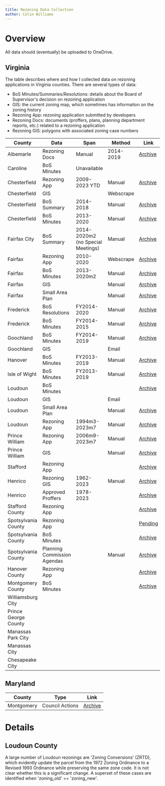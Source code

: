 ```yaml
---
title: Rezoning Data Collection
author: Colin Williams
---
```


 # Overview

 All data should (eventually) be uploaded to OneDrive.

## Virginia

 The table describes where and how I collected data on rezoning applications in Virginia counties. There are several types of data:
 - BoS Minutes/Summaries/Resolutions: details about the Board of Supervisor's decision on rezoning application
 - GIS: the current zoning map, which sometimes has information on the zoning history
 - Rezoning App: rezoning application submitted by developers
 - Rezoning Docs: documents (proffers, plans, planning department reports, etc.) related to a rezoning application
 - Rezoning GIS: polygons with associated zoning case numbers

 |County|Data|Span|Method|Link|Notes|
 |-|-|-|-|-|-|
 Albemarle|Rezoning Docs|Manual|2014-2019|[Archive](https://lfweb.albemarle.org/WebLink/Browse.aspx?id=107543&dbid=0&repo=CountyofAlbemarle)
 Caroline|BoS Minutes|Unavailable
 Chesterfield|Rezoning App|2009-2023 YTD|Manual|[Archive](https://aca-prod.accela.com/CHESTERFIELD/Cap/CapHome.aspx?module=Planning&TabName=Planning&TabList=Home%7C0%7CBuilding%7C1%7CEnforcement%7C2%7CEnvEngineering%7C3%7CPlanning%7C4%7CUtilities%7C5%7CeReview%7C6%7CCurrentTabIndex%7C4)
 Chesterfield|GIS||Webscrape|
 Chesterfield|BoS Summary|2014-2018|Manual|[Archive](https://documents.chesterfield.gov/Weblink_BOS/CustomSearch.aspx?SearchName=BoardDocumentsSearch)
 Chesterfield|BoS Minutes|2013-2020|Manual|[Archive](https://documents.chesterfield.gov/Weblink_BOS/Browse.aspx?startid=6999&dbid=0)
 Fairfax City|BoS Summary|2014-2020m2 (no Special Meetings)|Manual|[Archive](https://www.fairfaxva.gov/services/about-us/city-meetings)
 Fairfax|Rezoning App|2010-2020|Webscrape|[Archive](https://plus.fairfaxcounty.gov/CitizenAccess/Default.aspx)
 Fairfax|BoS Minutes|2013-2020m2|Manual|[Archive](https://www.fairfaxcounty.gov/boardofsupervisors/board-meeting-summaries)
 Fairfax|GIS||Manual|[Archive](https://www.fairfaxcounty.gov/maps/open-geospatial-data)
 Fairfax|Small Area Plan||Manual|[Archive](https://www.fairfaxcounty.gov/maps/open-geospatial-data)
 Frederick|BoS Resolutions|FY2014-2020|Manual|[Archive](https://fclfweblinkpub.fcva.us/WebLink/?dbid=0&repo=Frederick-County-Admin)
 Frederick|BoS Minutes|FY2014-2015|Manual|[Archive](https://fclfweblinkpub.fcva.us/WebLink/?dbid=0&repo=Frederick-County-Admin)
 Goochland|BoS Minutes|FY2014-2019|Manual|[Archive](https://goochlandcountyva.iqm2.com/Citizens/calendar.aspx?From=1%2f1%2f2023&To=12%2f31%2f2023)
 Goochland|GIS||Email|
 Hanover|BoS Minutes|FY2013-2019|Manual|[Archive](http://weblink.mccinnovations.com/WebLink/?dbid=5)
 Isle of Wight|BoS Minutes|FY2013-2019|Manual|[Archive](https://lfweb.isleofwightus.net/WebLink/Browse.aspx?id=422&dbid=1&repo=CountyAdministration)
 Loudoun|BoS Minutes|||[Archive](https://www.loudoun.gov/3426/Board-of-Supervisors-Meetings-Packets)
 Loudoun|GIS||Email|
 Loudoun|Small Area Plan||Manual|[Archive](https://geohub-loudoungis.opendata.arcgis.com/datasets/LoudounGIS::loudoun-small-area-plans/about)
 Loudoun|Rezoning App|1994m3-2023m7|Manual|[Archive](https://loudouncountyvaeg.tylerhost.net/prod/selfservice#/search)
 Prince William|Rezoning App|2006m9-2023m7|Manual|[Archive](https://egcss.pwcgov.org/SelfService#/search)
 Prince William|GIS||Manual|[Archive](https://gisdata-pwcgov.opendata.arcgis.com/datasets/PWCGOV::zoning/about)
 Stafford|Rezoning App|||[Archive](https://pob.staffordcountyva.gov/PublicAccess/)
 Henrico|Rezoning GIS|1962-2023|Manual|[Archive](https://data-henrico.opendata.arcgis.com/datasets/Henrico::planning-department-cases/about)
 Henrico|Approved Proffers|1978-2023||[Archive](https://henrico.us/planning/downloadable-proffers/)
 Stafford County|Rezoning App|||[Archive](https://staffordcountyva.gov/government/departments_p-z/planning_and_zoning/development_review/current_development_projects/index.php)
 Spotsylvania County|Rezoning App|||[Pending](https://www.spotsylvania.va.us/2074/Status-of-Applications)|Evidence that counties care about proffer legislation
 Spotsylvania County|BoS Minutes|||[Archive](https://www.spotsylvania.va.us/DocumentCenter/Index/574)|Only source for rezonings (see email), but no proffer details
 Spotsylvania County|Planning Commission Agendas||Manual|[Archive](https://spotsylvania.novusagenda.com/agendapublic/)|2014 annual report may be useful (".../Agenda_2014_3_5_Meeting(142).pdf")
 Hanover County|Rezoning App|||[Archive](https://communitydevelopment.hanovercounty.gov/eTRAKiT/Search/project.aspx)
 Montgomery County|BoS Minutes|||[Archive](https://go.boarddocs.com/va/montva/Board.nsf/Public)
 Williamsburg City|
 Prince George County|
 Manassas Park City|
 Manassas City|
 Chesapeake City|

 ## Maryland
|County|Type|Link|
|-|-|-|
|Montgomery|Council Actions|[Archive](https://www.montgomerycountymd.gov/OZAH/Zoning_council_actions.html)|

 # Details

 ## Loudoun County
  A large number of Loudoun rezonings are 'Zoning Conversions' (ZRTD), which evidently update the parcel from the 1972 Zoning Ordinance to a Revised 1993 Ordinance while preserving the same zone code. It is not clear whether this is a significant change. A superset of these cases are identified when 'zoning_old' == 'zoning_new'. 
